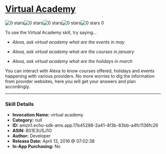# [Virtual Academy](http://alexa.amazon.com/#skills/amzn1.echo-sdk-ams.app.17b45288-2a41-4f3b-83bb-a4fc1136fc26)
![0 stars](../../images/ic_star_border_black_18dp_1x.png)![0 stars](../../images/ic_star_border_black_18dp_1x.png)![0 stars](../../images/ic_star_border_black_18dp_1x.png)![0 stars](../../images/ic_star_border_black_18dp_1x.png)![0 stars](../../images/ic_star_border_black_18dp_1x.png) 0

To use the Virtual Academy skill, try saying...

* *Alexa, ask virtual academy what are the events in may*

* *Alexa, ask virtual academy what are the courses in january*

* *Alexa, ask virtual academy what are the holidays in march*

You can interact with Alexa to know courses offered, holidays and events happening with various providers. No more worries to dig the information from provider websites, here you will get your answers and plan accordingly.

***

### Skill Details

* **Invocation Name:** virtual academy
* **Category:** null
* **ID:** amzn1.echo-sdk-ams.app.17b45288-2a41-4f3b-83bb-a4fc1136fc26
* **ASIN:** B01E3USJ1O
* **Author:** Developer
* **Release Date:** April 13, 2016 @ 07:02:38
* **In-App Purchasing:** No

